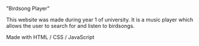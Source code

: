 "Birdsong Player" 

This website was made during year 1 of university. It is a music player which allows the user to search for and listen to birdsongs.

Made with HTML / CSS / JavaScript
